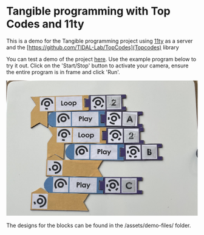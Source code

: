 # Tangible programming with Top Codes and 11ty

This is a demo for the Tangible programming project using [11ty](https://www.11ty.dev/) as a server and the [https://github.com/TIDAL-Lab/TopCodes](Topcodes)
library

You can test a demo of the project [here](https://armbennett.github.io/tangible-11ty/). Use the example program below to try it out. Click on the 'Start/Stop' button to activate your camera, ensure the entire program is in frame and click 'Run'.

![Image of an example tangible program.](/assets/demo-files/demo-program.jpeg)

The designs for the blocks can be found in the /assets/demo-files/ folder.
